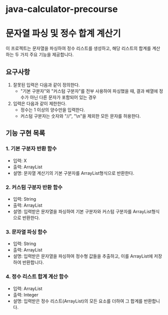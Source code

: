 # java-calculator-precourse

# 문자열 파싱 및 정수 합계 계산기

이 프로젝트는 문자열을 파싱하여 정수 리스트를 생성하고, 해당 리스트의 합계를 계산하는 두 가지 주요 기능을 제공합니다.

## 요구사항
1. 잘못된 입력은 다음과 같이 정의한다.
    - "기본 구분자"와 "커스텀 구분자"를 전부 사용하여 파싱했을 때, 결과 배열에 정수가 아닌 다른 문자가 포함되어 있는 경우
2. 입력은 다음과 같이 제한한다.
    - 정수는 1 이상의 양수만을 입력한다.
    - 커스텀 구분자는 숫자와 "//", "\\n"을 제외한 모든 문자를 허용한다.

## 기능 구현 목록

### 1. 기본 구분자 반환 함수
- 입력: X
- 출력: ArrayList<String>
- 설명: 문자열 계산기의 기본 구분자를 ArrayList<String>형식으로 반환한다.

### 2. 커스텀 구분자 반환 함수
- 입력: String
- 출력: ArrayList<Integer>
- 설명: 입력받은 문자열을 파싱하여 기본 구분자와 커스텀 구분자를 ArrayList<String>형식으로 반환한다.

### 3. 문자열 파싱 함수

- 입력: String
- 출력: ArrayList<Integer>
- 설명: 입력받은 문자열을 파싱하여 정수형 값들을 추출하고, 이를 ArrayList에 저장하여 반환합니다.

### 4. 정수 리스트 합계 계산 함수

- 입력: ArrayList<Integer>
- 출력: Integer
- 설명: 입력받은 정수 리스트(ArrayList)의 모든 요소를 더하여 그 합계를 반환합니다.
